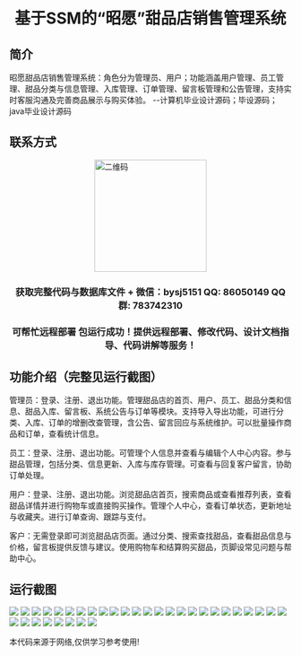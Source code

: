<p><h1 align="center">基于SSM的“昭愿”甜品店销售管理系统</h1></p>

## 简介
昭愿甜品店销售管理系统：角色分为管理员、用户；功能涵盖用户管理、员工管理、甜品分类与信息管理、入库管理、订单管理、留言板管理和公告管理，支持实时客服沟通及完善商品展示与购买体验。    --计算机毕业设计源码；毕设源码；java毕业设计源码


## 联系方式
<img src="https://bs-1329754181.cos.ap-shanghai.myqcloud.com/wx.jpg" alt="二维码" style="display: block; margin: 0 auto;" width="200px">
<p><h3 align="center">获取完整代码与数据库文件 + 微信：bysj5151 QQ: 86050149 QQ群: 783742310</h3></p>
<p><h3 align="center">可帮忙远程部署 包运行成功！提供远程部署、修改代码、设计文档指导、代码讲解等服务！</h3></p>

## 功能介绍（完整见运行截图）
管理员：登录、注册、退出功能。管理甜品店的首页、用户、员工、甜品分类和信息、甜品入库、留言板、系统公告与订单等模块。支持导入导出功能，可进行分类、入库、订单的增删改查管理，含公告、留言回应与系统维护。可以批量操作商品和订单，查看统计信息。

员工：登录、注册、退出功能。可管理个人信息并查看与编辑个人中心内容。参与甜品管理，包括分类、信息更新、入库与库存管理。可查看与回复客户留言，协助订单处理。

用户：登录、注册、退出功能。浏览甜品店首页，搜索商品或查看推荐列表，查看甜品详情并进行购物车或直接购买操作。管理个人中心，查看订单状态，更新地址与收藏夹。进行订单查询、跟踪与支付。

客户：无需登录即可浏览甜品店页面。通过分类、搜索查找甜品，查看甜品信息与价格，留言板提供反馈与建议。使用购物车和结算购买甜品，页脚设常见问题与帮助中心。


## 运行截图
![](https://bs-1329754181.cos.ap-shanghai.myqcloud.com/ssm/ZhaoYuanDessertShopSalesManagementSystem1/img/001.jpg)
![](https://bs-1329754181.cos.ap-shanghai.myqcloud.com/ssm/ZhaoYuanDessertShopSalesManagementSystem1/img/002.jpg)
![](https://bs-1329754181.cos.ap-shanghai.myqcloud.com/ssm/ZhaoYuanDessertShopSalesManagementSystem1/img/003.jpg)
![](https://bs-1329754181.cos.ap-shanghai.myqcloud.com/ssm/ZhaoYuanDessertShopSalesManagementSystem1/img/004.jpg)
![](https://bs-1329754181.cos.ap-shanghai.myqcloud.com/ssm/ZhaoYuanDessertShopSalesManagementSystem1/img/005.jpg)
![](https://bs-1329754181.cos.ap-shanghai.myqcloud.com/ssm/ZhaoYuanDessertShopSalesManagementSystem1/img/006.jpg)
![](https://bs-1329754181.cos.ap-shanghai.myqcloud.com/ssm/ZhaoYuanDessertShopSalesManagementSystem1/img/007.jpg)
![](https://bs-1329754181.cos.ap-shanghai.myqcloud.com/ssm/ZhaoYuanDessertShopSalesManagementSystem1/img/008.jpg)
![](https://bs-1329754181.cos.ap-shanghai.myqcloud.com/ssm/ZhaoYuanDessertShopSalesManagementSystem1/img/009.jpg)
![](https://bs-1329754181.cos.ap-shanghai.myqcloud.com/ssm/ZhaoYuanDessertShopSalesManagementSystem1/img/010.jpg)
![](https://bs-1329754181.cos.ap-shanghai.myqcloud.com/ssm/ZhaoYuanDessertShopSalesManagementSystem1/img/011.jpg)
![](https://bs-1329754181.cos.ap-shanghai.myqcloud.com/ssm/ZhaoYuanDessertShopSalesManagementSystem1/img/012.jpg)
![](https://bs-1329754181.cos.ap-shanghai.myqcloud.com/ssm/ZhaoYuanDessertShopSalesManagementSystem1/img/013.jpg)
![](https://bs-1329754181.cos.ap-shanghai.myqcloud.com/ssm/ZhaoYuanDessertShopSalesManagementSystem1/img/014.jpg)
![](https://bs-1329754181.cos.ap-shanghai.myqcloud.com/ssm/ZhaoYuanDessertShopSalesManagementSystem1/img/015.jpg)
![](https://bs-1329754181.cos.ap-shanghai.myqcloud.com/ssm/ZhaoYuanDessertShopSalesManagementSystem1/img/016.jpg)
![](https://bs-1329754181.cos.ap-shanghai.myqcloud.com/ssm/ZhaoYuanDessertShopSalesManagementSystem1/img/017.jpg)
![](https://bs-1329754181.cos.ap-shanghai.myqcloud.com/ssm/ZhaoYuanDessertShopSalesManagementSystem1/img/018.jpg)
![](https://bs-1329754181.cos.ap-shanghai.myqcloud.com/ssm/ZhaoYuanDessertShopSalesManagementSystem1/img/019.jpg)
![](https://bs-1329754181.cos.ap-shanghai.myqcloud.com/ssm/ZhaoYuanDessertShopSalesManagementSystem1/img/020.jpg)
![](https://bs-1329754181.cos.ap-shanghai.myqcloud.com/ssm/ZhaoYuanDessertShopSalesManagementSystem1/img/021.jpg)
![](https://bs-1329754181.cos.ap-shanghai.myqcloud.com/ssm/ZhaoYuanDessertShopSalesManagementSystem1/img/022.jpg)
![](https://bs-1329754181.cos.ap-shanghai.myqcloud.com/ssm/ZhaoYuanDessertShopSalesManagementSystem1/img/023.jpg)
![](https://bs-1329754181.cos.ap-shanghai.myqcloud.com/ssm/ZhaoYuanDessertShopSalesManagementSystem1/img/024.jpg)
![](https://bs-1329754181.cos.ap-shanghai.myqcloud.com/ssm/ZhaoYuanDessertShopSalesManagementSystem1/img/025.jpg)
![](https://bs-1329754181.cos.ap-shanghai.myqcloud.com/ssm/ZhaoYuanDessertShopSalesManagementSystem1/img/026.jpg)
![](https://bs-1329754181.cos.ap-shanghai.myqcloud.com/ssm/ZhaoYuanDessertShopSalesManagementSystem1/img/027.jpg)
![](https://bs-1329754181.cos.ap-shanghai.myqcloud.com/ssm/ZhaoYuanDessertShopSalesManagementSystem1/img/028.jpg)
![](https://bs-1329754181.cos.ap-shanghai.myqcloud.com/ssm/ZhaoYuanDessertShopSalesManagementSystem1/img/029.jpg)
![](https://bs-1329754181.cos.ap-shanghai.myqcloud.com/ssm/ZhaoYuanDessertShopSalesManagementSystem1/img/030.jpg)
![](https://bs-1329754181.cos.ap-shanghai.myqcloud.com/ssm/ZhaoYuanDessertShopSalesManagementSystem1/img/031.jpg)
![](https://bs-1329754181.cos.ap-shanghai.myqcloud.com/ssm/ZhaoYuanDessertShopSalesManagementSystem1/img/032.jpg)
![](https://bs-1329754181.cos.ap-shanghai.myqcloud.com/ssm/ZhaoYuanDessertShopSalesManagementSystem1/img/033.jpg)

<p>本代码来源于网络,仅供学习参考使用!</p>
